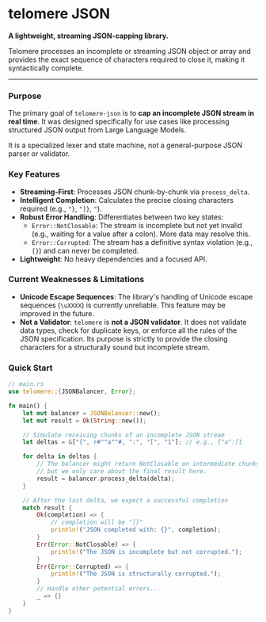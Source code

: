 # telomere JSON

**A lightweight, streaming JSON-capping library.**

Telomere processes an incomplete or streaming JSON object or array and provides the exact sequence of characters required to close it, making it syntactically complete.

---

### Purpose

The primary goal of `telomere-json` is to **cap an incomplete JSON stream in real time**. It was designed specifically for use cases like processing structured JSON output from Large Language Models.

It is a specialized lexer and state machine, not a general-purpose JSON parser or validator.

### Key Features

- **Streaming-First**: Processes JSON chunk-by-chunk via `process_delta`.
- **Intelligent Completion**: Calculates the precise closing characters required (e.g., `"}`, `"]}`, `"`).
- **Robust Error Handling**: Differentiates between two key states:
  - `Error::NotClosable`: The stream is incomplete but not yet invalid (e.g., waiting for a value after a colon). More data may resolve this.
  - `Error::Corrupted`: The stream has a definitive syntax violation (e.g., `[}`) and can never be completed.
- **Lightweight**: No heavy dependencies and a focused API.

### Current Weaknesses & Limitations

- **Unicode Escape Sequences**: The library's handling of Unicode escape sequences (`\uXXXX`) is currently unreliable. This feature may be improved in the future.
- **Not a Validator**: `telomere` is **not a JSON validator**. It does not validate data types, check for duplicate keys, or enforce all the rules of the JSON specification. Its purpose is strictly to provide the closing characters for a structurally sound but incomplete stream.

### Quick Start

```rust
// main.rs
use telomere::{JSONBalancer, Error};

fn main() {
    let mut balancer = JSONBalancer::new();
    let mut result = Ok(String::new());

    // Simulate receiving chunks of an incomplete JSON stream
    let deltas = &["{", r#""a""#, ":", "[", "1"]; // e.g., {"a":[1

    for delta in deltas {
        // The balancer might return NotClosable on intermediate chunks
        // but we only care about the final result here.
        result = balancer.process_delta(delta);
    }

    // After the last delta, we expect a successful completion
    match result {
        Ok(completion) => {
            // completion will be "]}"
            println!("JSON completed with: {}", completion);
        }
        Err(Error::NotClosable) => {
            println!("The JSON is incomplete but not corrupted.");
        }
        Err(Error::Corrupted) => {
            println!("The JSON is structurally corrupted.");
        }
        // Handle other potential errors...
        _ => {}
    }
}
```
